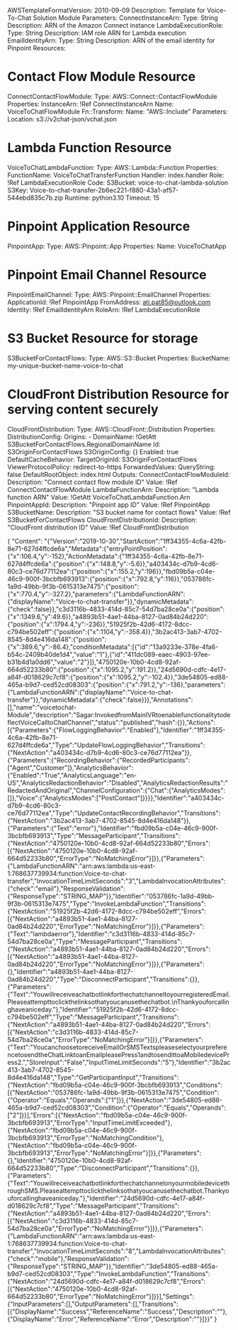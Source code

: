 AWSTemplateFormatVersion: 2010-09-09
Description: Template for Voice-To-Chat Solution Module
Parameters:
  ConnectInstanceArn:
    Type: String
    Description: ARN of the Amazon Connect instance
  LambdaExecutionRole:
    Type: String
    Description: IAM role ARN for Lambda execution
  EmailIdentityArn:
    Type: String
    Description: ARN of the email identity for Pinpoint
Resources:
  # Contact Flow Module Resource
  ConnectContactFlowModule:
    Type: AWS::Connect::ContactFlowModule
    Properties:
      InstanceArn: !Ref ConnectInstanceArn
      Name: VoiceToChatFlowModule
      Fn::Transform:
        Name: "AWS::Include"
        Parameters:
          Location: s3://v2chat-json/vchat.json
  # Lambda Function Resource
  VoiceToChatLambdaFunction:
    Type: AWS::Lambda::Function
    Properties:
      FunctionName: VoiceToChatTransferFunction
      Handler: index.handler
      Role: !Ref LambdaExecutionRole
      Code:
        S3Bucket: voice-to-chat-lambda-solution
        S3Key: Voice-to-chat-transfer-2b6ec221-f880-43a1-af57-544ebd835c7b.zip
      Runtime: python3.10
      Timeout: 15
  # Pinpoint Application Resource
  PinpointApp:
    Type: AWS::Pinpoint::App
    Properties:
      Name: VoiceToChatApp
  # Pinpoint Email Channel Resource
  PinpointEmailChannel:
    Type: AWS::Pinpoint::EmailChannel
    Properties:
      ApplicationId: !Ref PinpointApp
      FromAddress: ati.pat85@outlook.com
      Identity: !Ref EmailIdentityArn
      RoleArn: !Ref LambdaExecutionRole
  # S3 Bucket Resource for storage
  S3BucketForContactFlows:
    Type: AWS::S3::Bucket
    Properties:
      BucketName: my-unique-bucket-name-voice-to-chat
  # CloudFront Distribution Resource for serving content securely
  CloudFrontDistribution:
    Type: AWS::CloudFront::Distribution
    Properties:
      DistributionConfig:
        Origins:
          - DomainName: !GetAtt S3BucketForContactFlows.RegionalDomainName
            Id: S3OriginForContactFlows
            S3OriginConfig: {}
        Enabled: true
        DefaultCacheBehavior:
          TargetOriginId: S3OriginForContactFlows
          ViewerProtocolPolicy: redirect-to-https
          ForwardedValues:
            QueryString: false
        DefaultRootObject: index.html
Outputs:
  ConnectContactFlowModuleId:
    Description: "Connect contact flow module ID"
    Value: !Ref ConnectContactFlowModule
  LambdaFunctionArn:
    Description: "Lambda function ARN"
    Value: !GetAtt VoiceToChatLambdaFunction.Arn
  PinpointAppId:
    Description: "Pinpoint app ID"
    Value: !Ref PinpointApp
  S3BucketName:
    Description: "S3 bucket name for contact flows"
    Value: !Ref S3BucketForContactFlows
  CloudFrontDistributionId:
    Description: "CloudFront distribution ID"
    Value: !Ref CloudFrontDistribution



{
  "Content": "{\"Version\":\"2019-10-30\",\"StartAction\":\"1ff34355-4c6a-42fb-8e71-627d4ffcde6a\",\"Metadata\":{\"entryPointPosition\":{\"x\":106.4,\"y\":-152},\"ActionMetadata\":{\"1ff34355-4c6a-42fb-8e71-627d4ffcde6a\":{\"position\":{\"x\":148.8,\"y\":-5.6}},\"a403434c-d7b9-4cd6-80c3-ce76d77112ea\":{\"position\":{\"x\":155.2,\"y\":196}},\"fbd09b5a-c04e-46c9-900f-3bcbfb693913\":{\"position\":{\"x\":792.8,\"y\":116}},\"053786fc-1a9d-49bb-9f3b-0615313e7475\":{\"position\":{\"x\":770.4,\"y\":-327.2},\"parameters\":{\"LambdaFunctionARN\":{\"displayName\":\"Voice-to-chat-transfer\"}},\"dynamicMetadata\":{\"check\":false}},\"c3d3116b-4833-414d-85c7-54d7ba28ce0a\":{\"position\":{\"x\":1349.6,\"y\":49.6}},\"a4893b51-4ae1-44ba-8127-0ad84b24d220\":{\"position\":{\"x\":1794.4,\"y\":-236}},\"51925f2b-42d6-4172-8dcc-c794be502eff\":{\"position\":{\"x\":1104,\"y\":-358.4}},\"3b2ac413-3ab7-4702-8545-8d4e416da148\":{\"position\":{\"x\":389.6,\"y\":-86.4},\"conditionMetadata\":[{\"id\":\"13a9233e-378e-4fa6-b54c-2409b40de1d4\",\"value\":\"1\"},{\"id\":\"411dc089-eaec-4903-97ee-b31b4d1a0dd6\",\"value\":\"2\"}]},\"4750120e-10b0-4cd8-92af-664d52233b80\":{\"position\":{\"x\":1095.2,\"y\":191.2}},\"24d5690d-cdfc-4e17-a84f-d018629c7cf8\":{\"position\":{\"x\":1095.2,\"y\":-102.4}},\"3de54805-ed88-465a-b9d7-ced52cd08303\":{\"position\":{\"x\":791.2,\"y\":-136},\"parameters\":{\"LambdaFunctionARN\":{\"displayName\":\"Voice-to-chat-transfer\"}},\"dynamicMetadata\":{\"check\":false}}},\"Annotations\":[],\"name\":\"voicetochat-Module\",\"description\":\"Sagar:InvokedfromMainIVRtoenablefunctionalitytodeflectVoiceCalltoChatChannel\",\"status\":\"published\",\"hash\":{}},\"Actions\":[{\"Parameters\":{\"FlowLoggingBehavior\":\"Enabled\"},\"Identifier\":\"1ff34355-4c6a-42fb-8e71-627d4ffcde6a\",\"Type\":\"UpdateFlowLoggingBehavior\",\"Transitions\":{\"NextAction\":\"a403434c-d7b9-4cd6-80c3-ce76d77112ea\"}},{\"Parameters\":{\"RecordingBehavior\":{\"RecordedParticipants\":[\"Agent\",\"Customer\"]},\"AnalyticsBehavior\":{\"Enabled\":\"True\",\"AnalyticsLanguage\":\"en-US\",\"AnalyticsRedactionBehavior\":\"Disabled\",\"AnalyticsRedactionResults\":\"RedactedAndOriginal\",\"ChannelConfiguration\":{\"Chat\":{\"AnalyticsModes\":[]},\"Voice\":{\"AnalyticsModes\":[\"PostContact\"]}}}},\"Identifier\":\"a403434c-d7b9-4cd6-80c3-ce76d77112ea\",\"Type\":\"UpdateContactRecordingBehavior\",\"Transitions\":{\"NextAction\":\"3b2ac413-3ab7-4702-8545-8d4e416da148\"}},{\"Parameters\":{\"Text\":\"error\"},\"Identifier\":\"fbd09b5a-c04e-46c9-900f-3bcbfb693913\",\"Type\":\"MessageParticipant\",\"Transitions\":{\"NextAction\":\"4750120e-10b0-4cd8-92af-664d52233b80\",\"Errors\":[{\"NextAction\":\"4750120e-10b0-4cd8-92af-664d52233b80\",\"ErrorType\":\"NoMatchingError\"}]}},{\"Parameters\":{\"LambdaFunctionARN\":\"arn:aws:lambda:us-east-1:768637739934:function:Voice-to-chat-transfer\",\"InvocationTimeLimitSeconds\":\"3\",\"LambdaInvocationAttributes\":{\"check\":\"email\"},\"ResponseValidation\":{\"ResponseType\":\"STRING_MAP\"}},\"Identifier\":\"053786fc-1a9d-49bb-9f3b-0615313e7475\",\"Type\":\"InvokeLambdaFunction\",\"Transitions\":{\"NextAction\":\"51925f2b-42d6-4172-8dcc-c794be502eff\",\"Errors\":[{\"NextAction\":\"a4893b51-4ae1-44ba-8127-0ad84b24d220\",\"ErrorType\":\"NoMatchingError\"}]}},{\"Parameters\":{\"Text\":\"lambdaerror\"},\"Identifier\":\"c3d3116b-4833-414d-85c7-54d7ba28ce0a\",\"Type\":\"MessageParticipant\",\"Transitions\":{\"NextAction\":\"a4893b51-4ae1-44ba-8127-0ad84b24d220\",\"Errors\":[{\"NextAction\":\"a4893b51-4ae1-44ba-8127-0ad84b24d220\",\"ErrorType\":\"NoMatchingError\"}]}},{\"Parameters\":{},\"Identifier\":\"a4893b51-4ae1-44ba-8127-0ad84b24d220\",\"Type\":\"DisconnectParticipant\",\"Transitions\":{}},{\"Parameters\":{\"Text\":\"YouwillreceiveachatbotlinkforthechatchanneltoyourregisteredEmail.Pleaseattempttoclickthelinksothatyoucanusethechatbot.\\nThankyouforcallinghaveaniceday.\"},\"Identifier\":\"51925f2b-42d6-4172-8dcc-c794be502eff\",\"Type\":\"MessageParticipant\",\"Transitions\":{\"NextAction\":\"a4893b51-4ae1-44ba-8127-0ad84b24d220\",\"Errors\":[{\"NextAction\":\"c3d3116b-4833-414d-85c7-54d7ba28ce0a\",\"ErrorType\":\"NoMatchingError\"}]}},{\"Parameters\":{\"Text\":\"YoucanchoosetoreceiveEmailOrSMSTextspleaseselectyourpreferencetosendtheChatLinktoanEmailpleasePress1andtosendittoaMobiledevicePress2.\",\"StoreInput\":\"False\",\"InputTimeLimitSeconds\":\"5\"},\"Identifier\":\"3b2ac413-3ab7-4702-8545-8d4e416da148\",\"Type\":\"GetParticipantInput\",\"Transitions\":{\"NextAction\":\"fbd09b5a-c04e-46c9-900f-3bcbfb693913\",\"Conditions\":[{\"NextAction\":\"053786fc-1a9d-49bb-9f3b-0615313e7475\",\"Condition\":{\"Operator\":\"Equals\",\"Operands\":[\"1\"]}},{\"NextAction\":\"3de54805-ed88-465a-b9d7-ced52cd08303\",\"Condition\":{\"Operator\":\"Equals\",\"Operands\":[\"2\"]}}],\"Errors\":[{\"NextAction\":\"fbd09b5a-c04e-46c9-900f-3bcbfb693913\",\"ErrorType\":\"InputTimeLimitExceeded\"},{\"NextAction\":\"fbd09b5a-c04e-46c9-900f-3bcbfb693913\",\"ErrorType\":\"NoMatchingCondition\"},{\"NextAction\":\"fbd09b5a-c04e-46c9-900f-3bcbfb693913\",\"ErrorType\":\"NoMatchingError\"}]}},{\"Parameters\":{},\"Identifier\":\"4750120e-10b0-4cd8-92af-664d52233b80\",\"Type\":\"DisconnectParticipant\",\"Transitions\":{}},{\"Parameters\":{\"Text\":\"YouwillreceiveachatbotlinkforthechatchannelonyourmobiledevicethroughSMS.Pleaseattempttoclickthelinksothatyoucanusethechatbot.Thankyouforcallinghaveaniceday.\"},\"Identifier\":\"24d5690d-cdfc-4e17-a84f-d018629c7cf8\",\"Type\":\"MessageParticipant\",\"Transitions\":{\"NextAction\":\"a4893b51-4ae1-44ba-8127-0ad84b24d220\",\"Errors\":[{\"NextAction\":\"c3d3116b-4833-414d-85c7-54d7ba28ce0a\",\"ErrorType\":\"NoMatchingError\"}]}},{\"Parameters\":{\"LambdaFunctionARN\":\"arn:aws:lambda:us-east-1:768637739934:function:Voice-to-chat-transfer\",\"InvocationTimeLimitSeconds\":\"8\",\"LambdaInvocationAttributes\":{\"check\":\"mobile\"},\"ResponseValidation\":{\"ResponseType\":\"STRING_MAP\"}},\"Identifier\":\"3de54805-ed88-465a-b9d7-ced52cd08303\",\"Type\":\"InvokeLambdaFunction\",\"Transitions\":{\"NextAction\":\"24d5690d-cdfc-4e17-a84f-d018629c7cf8\",\"Errors\":[{\"NextAction\":\"4750120e-10b0-4cd8-92af-664d52233b80\",\"ErrorType\":\"NoMatchingError\"}]}}],\"Settings\":{\"InputParameters\":[],\"OutputParameters\":[],\"Transitions\":[{\"DisplayName\":\"Success\",\"ReferenceName\":\"Success\",\"Description\":\"\"},{\"DisplayName\":\"Error\",\"ReferenceName\":\"Error\",\"Description\":\"\"}]}}"
}

